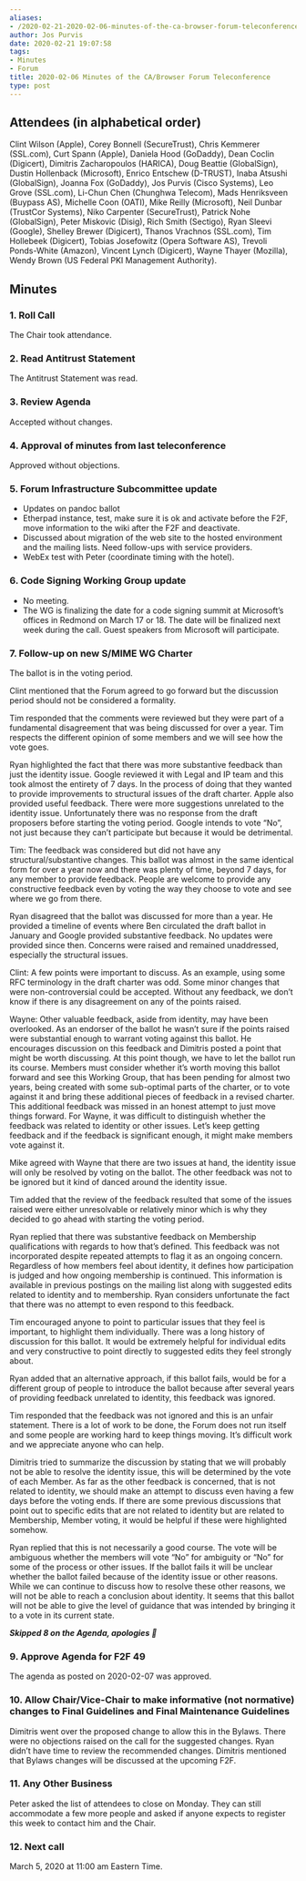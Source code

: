 ```yaml
---
aliases:
- /2020-02-21-2020-02-06-minutes-of-the-ca-browser-forum-teleconference/
author: Jos Purvis
date: 2020-02-21 19:07:58
tags:
- Minutes
- Forum
title: 2020-02-06 Minutes of the CA/Browser Forum Teleconference
type: post
---
```


## Attendees (in alphabetical order) 

Clint Wilson (Apple), Corey Bonnell (SecureTrust), Chris Kemmerer (SSL.com), Curt Spann (Apple), Daniela Hood (GoDaddy), Dean Coclin (Digicert), Dimitris Zacharopoulos (HARICA), Doug Beattie (GlobalSign), Dustin Hollenback (Microsoft), Enrico Entschew (D-TRUST), Inaba Atsushi (GlobalSign), Joanna Fox (GoDaddy), Jos Purvis (Cisco Systems), Leo Grove (SSL.com), Li-Chun Chen (Chunghwa Telecom), Mads Henriksveen (Buypass AS), Michelle Coon (OATI), Mike Reilly (Microsoft), Neil Dunbar (TrustCor Systems), Niko Carpenter (SecureTrust), Patrick Nohe (GlobalSign), Peter Miskovic (Disig), Rich Smith (Sectigo), Ryan Sleevi (Google), Shelley Brewer (Digicert), Thanos Vrachnos (SSL.com), Tim Hollebeek (Digicert), Tobias Josefowitz (Opera Software AS), Trevoli Ponds-White (Amazon), Vincent Lynch (Digicert), Wayne Thayer (Mozilla), Wendy Brown (US Federal PKI Management Authority).

## Minutes 

### 1. Roll Call 

The Chair took attendance.

### 2. Read Antitrust Statement 

The Antitrust Statement was read.

### 3. Review Agenda 

Accepted without changes.

### 4. Approval of minutes from last teleconference 

Approved without objections.

### 5. Forum Infrastructure Subcommittee update 

- Updates on pandoc ballot
- Etherpad instance, test, make sure it is ok and activate before the F2F, move information to the wiki after the F2F and deactivate.
- Discussed about migration of the web site to the hosted environment and the mailing lists. Need follow-ups with service providers.
- WebEx test with Peter (coordinate timing with the hotel).

### 6. Code Signing Working Group update 

- No meeting.
- The WG is finalizing the date for a code signing summit at Microsoft’s offices in Redmond on March 17 or 18. The date will be finalized next week during the call. Guest speakers from Microsoft will participate.

### 7. Follow-up on new S/MIME WG Charter 

The ballot is in the voting period.

Clint mentioned that the Forum agreed to go forward but the discussion period should not be considered a formality.

Tim responded that the comments were reviewed but they were part of a fundamental disagreement that was being discussed for over a year. Tim respects the different opinion of some members and we will see how the vote goes.

Ryan highlighted the fact that there was more substantive feedback than just the identity issue. Google reviewed it with Legal and IP team and this took almost the entirety of 7 days. In the process of doing that they wanted to provide improvements to structural issues of the draft charter. Apple also provided useful feedback. There were more suggestions unrelated to the identity issue. Unfortunately there was no response from the draft proposers before starting the voting period. Google intends to vote “No”, not just because they can’t participate but because it would be detrimental.

Tim: The feedback was considered but did not have any structural/substantive changes. This ballot was almost in the same identical form for over a year now and there was plenty of time, beyond 7 days, for any member to provide feedback. People are welcome to provide any constructive feedback even by voting the way they choose to vote and see where we go from there.

Ryan disagreed that the ballot was discussed for more than a year. He provided a timeline of events where Ben circulated the draft ballot in January and Google provided substantive feedback. No updates were provided since then. Concerns were raised and remained unaddressed, especially the structural issues.

Clint: A few points were important to discuss. As an example, using some RFC terminology in the draft charter was odd. Some minor changes that were non-controversial could be accepted. Without any feedback, we don’t know if there is any disagreement on any of the points raised.

Wayne: Other valuable feedback, aside from identity, may have been overlooked. As an endorser of the ballot he wasn’t sure if the points raised were substantial enough to warrant voting against this ballot. He encourages discussion on this feedback and Dimitris posted a point that might be worth discussing. At this point though, we have to let the ballot run its course. Members must consider whether it’s worth moving this ballot forward and see this Working Group, that has been pending for almost two years, being created with some sub-optimal parts of the charter, or to vote against it and bring these additional pieces of feedback in a revised charter. This additional feedback was missed in an honest attempt to just move things forward. For Wayne, it was difficult to distinguish whether the feedback was related to identity or other issues. Let’s keep getting feedback and if the feedback is significant enough, it might make members vote against it.

Mike agreed with Wayne that there are two issues at hand, the identity issue will only be resolved by voting on the ballot. The other feedback was not to be ignored but it kind of danced around the identity issue.

Tim added that the review of the feedback resulted that some of the issues raised were either unresolvable or relatively minor which is why they decided to go ahead with starting the voting period.

Ryan replied that there was substantive feedback on Membership qualifications with regards to how that’s defined. This feedback was not incorporated despite repeated attempts to flag it as an ongoing concern. Regardless of how members feel about identity, it defines how participation is judged and how ongoing membership is continued. This information is available in previous postings on the mailing list along with suggested edits related to identity and to membership. Ryan considers unfortunate the fact that there was no attempt to even respond to this feedback.

Tim encouraged anyone to point to particular issues that they feel is important, to highlight them individually. There was a long history of discussion for this ballot. It would be extremely helpful for individual edits and very constructive to point directly to suggested edits they feel strongly about.

Ryan added that an alternative approach, if this ballot fails, would be for a different group of people to introduce the ballot because after several years of providing feedback unrelated to identity, this feedback was ignored.

Tim responded that the feedback was not ignored and this is an unfair statement. There is a lot of work to be done, the Forum does not run itself and some people are working hard to keep things moving. It’s difficult work and we appreciate anyone who can help.

Dimitris tried to summarize the discussion by stating that we will probably not be able to resolve the identity issue, this will be determined by the vote of each Member. As far as the other feedback is concerned, that is not related to identity, we should make an attempt to discuss even having a few days before the voting ends. If there are some previous discussions that point out to specific edits that are not related to identity but are related to Membership, Member voting, it would be helpful if these were highlighted somehow.

Ryan replied that this is not necessarily a good course. The vote will be ambiguous whether the members will vote “No” for ambiguity or “No” for some of the process or other issues. If the ballot fails it will be unclear whether the ballot failed because of the identity issue or other reasons. While we can continue to discuss how to resolve these other reasons, we will not be able to reach a conclusion about identity. It seems that this ballot will not be able to give the level of guidance that was intended by bringing it to a vote in its current state.

**_Skipped 8 on the Agenda, apologies 🙂_**

### 9. Approve Agenda for F2F 49 

The agenda as posted on 2020-02-07 was approved.

### 10. Allow Chair/Vice-Chair to make informative (not normative) changes to Final Guidelines and Final Maintenance Guidelines 

Dimitris went over the proposed change to allow this in the Bylaws. There were no objections raised on the call for the suggested changes. Ryan didn’t have time to review the recommended changes. Dimitris mentioned that Bylaws changes will be discussed at the upcoming F2F.

### 11. Any Other Business 

Peter asked the list of attendees to close on Monday. They can still accommodate a few more people and asked if anyone expects to register this week to contact him and the Chair.

### 12. Next call 

March 5, 2020 at 11:00 am Eastern Time.